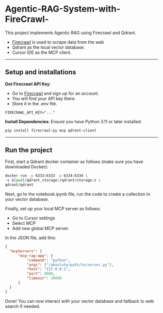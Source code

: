 # Agentic-RAG-System-with-FireCrawl-


This project implements Agentic RAG using Firecrawl and Qdrant.
- [Firecrawl](https://www.firecrawl.dev/i/api) is used to scrape data from the web
- Qdrant as the local vector database.
- Cursor IDE as the MCP client.


---
## Setup and installations

**Get Firecrawl API Key**:
- Go to [Firecrawl](https://www.firecrawl.dev/i/api) and sign up for an account.
- You will find your API key there.
- Store it in the .env file.

```
FIRECRAWL_API_KEY="..."
```

**Install Dependencies**:
   Ensure you have Python 3.11 or later installed.
   ```bash
   pip install firecrawl-py mcp qdrant-client
   ```

---

## Run the project

First, start a Qdrant docker container as follows (make sure you have downloaded Docker):

   ```bash
   docker run -p 6333:6333 -p 6334:6334 \
   -v $(pwd)/qdrant_storage:/qdrant/storage:z \
   qdrant/qdrant
   ```

Next, go to the notebook.ipynb file, run the code to create a collection in your vector database.

Finally, set up your local MCP server as follows:
- Go to Cursor settings
- Select MCP 
- Add new global MCP server.

In the JSON file, add this:
```json
{
  "mcpServers": {
      "mcp-rag-app": {
          "command": "python",
          "args": ["/absolute/path/to/server.py"],
          "host": "127.0.0.1",
          "port": 8080,
          "timeout": 30000
      }
  }
}
```

Done! You can now interact with your vector database and fallback to web search if needed.
